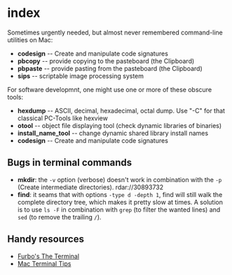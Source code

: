 index
=====

Sometimes urgently needed, but almost never remembered command-line utilities on Mac:

- **codesign** -- Create and manipulate code signatures
- **pbcopy** -- provide copying to the pasteboard (the Clipboard)
- **pbpaste** -- provide pasting from the pasteboard (the Clipboard)
- **sips** -- scriptable image processing system

For software developmnt, one might use one or more of these obscure tools:

- **hexdump** -- ASCII, decimal, hexadecimal, octal dump. Use "-C" for that classical PC-Tools like hexview
- **otool** -- object file displaying tool (check dynamic libraries of binaries)
- **install_name_tool** -- change dynamic shared library install names
- **codesign** -- Create and manipulate code signatures


Bugs in terminal commands
-------------------------

* __mkdir__: the `-v` option (verbose) doesn't work in combination with the `-p` (Create intermediate directories). rdar://30893732
* __find__: it seams that with options `-type d -depth 1`, find will still walk the complete directory tree, which makes it pretty slow at times. A solution is to use `ls -F` in combination with `grep` (to filter the wanted lines) and `sed` (to remove the trailing `/`).


Handy resources
---------------

* [Furbo's The Terminal](http://furbo.org/2014/09/03/the-terminal/)
* [Mac Terminal Tips](https://mjtsai.com/blog/2016/09/26/mac-terminal-tips/)
